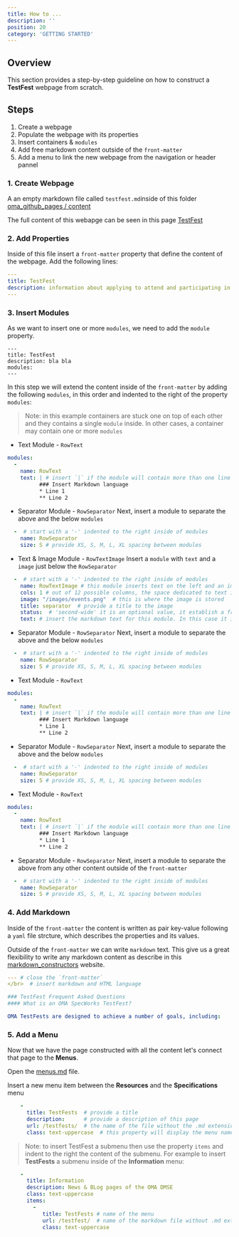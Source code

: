 ```yaml
---
title: How to ...
description: ''
position: 20
category: 'GETTING STARTED'
---
```

## Overview
This section provides a step-by-step guideline on how to construct a **TestFest** webpage from scratch.

## Steps
1. Create a webpage
2. Populate the webpage with its properties
3. Insert containers & `modules`
4. Add free markdown content outside of the `front-matter`
4. Add a menu to link the new webpage from the navigation or header pannel

### 1. Create Webpage
A an empty markdown file called `testfest.md`inside of this folder [oma_github_pages / content](https://github.com/OpenMobileAlliance/oma_github_pages/tree/main/content)

The full content of this webapge can be seen in this page [TestFest](https://raw.githubusercontent.com/OpenMobileAlliance/oma_github_pages/main/content/testfests.md)

### 2. Add Properties
Inside of this file insert a `front-matter` property that define the content of the webpage. Add the following lines:

```yml
---
title: TestFest
description: information about applying to attend and participating in an OMA TestFest
---
```
### 3. Insert Modules
As we want to insert one or more `modules`, we need to add the `module` property.

```yml[]
---
title: TestFest
description: bla bla
modules:
---
```
In this step we will extend the content inside of the `front-matter` by adding the following `modules`, in this order and indented to the right of the property `modules`:

> Note: in this example containers are stuck one on top of each other and they contains a single `module` inside. In other cases, a container may contain one or more `modules`

* Text Module - `RowText`

```yml
modules:
  - 
    name: RowText
    text: | # insert `|` if the module will contain more than one line of markdown text
          ### Insert Markdown language
          * Line 1
          ** Line 2
```

* Separator Module - `RowSeparator`
Next, insert a module to separate the above and the below `modules`

```yml
  -  # start with a '-' indented to the right inside of modules
    name: RowSeparator
    size: S # provide XS, S, M, L, XL spacing between modules

```

* Text & Image Module - `RowTextImage`
Insert a `module` with `text` and a `image` just below the `RowSeparator`

```yml
  -  # start with a '-' indented to the right inside of modules
    name: RowTextImage # this module inserts text on the left and an image on the right
    cols: 1 # out of 12 possible columns, the space dedicated to text is 1
    image: "/images/events.png"  # this is where the image is stored
    title: separator  # provide a title to the image
    status:  # 'second-wide' it is an optional value, it establish a framework around the image
    text: # insert the markdown text for this module. In this case it is empty. This module RowTextImage was used to center the image.
```

* Separator Module - `RowSeparator`
Next, insert a module to separate the above and the below `modules`

```yml
  -  # start with a '-' indented to the right inside of modules
    name: RowSeparator
    size: S # provide XS, S, M, L, XL spacing between modules

```
* Text Module - `RowText`

```yml
modules:
  - 
    name: RowText
    text: | # insert `|` if the module will contain more than one line of markdown text
          ### Insert Markdown language
          * Line 1
          ** Line 2
```

* Separator Module - `RowSeparator`
Next, insert a module to separate the above and the below `modules`

```yml
  -  # start with a '-' indented to the right inside of modules
    name: RowSeparator
    size: S # provide XS, S, M, L, XL spacing between modules

```
* Text Module - `RowText`

```yml
modules:
  - 
    name: RowText
    text: | # insert `|` if the module will contain more than one line of markdown text
          ### Insert Markdown language
          * Line 1
          ** Line 2
```

* Separator Module - `RowSeparator`
Next, insert a module to separate the above from any other content outside of the `front-matter`

```yml
  -  # start with a '-' indented to the right inside of modules
    name: RowSeparator
    size: S # provide XS, S, M, L, XL spacing between modules

```
### 4. Add Markdown
Inside of the `front-matter` the content is written as pair key-value following a `yaml` file strcture, which describes the properties and its values.

Outside of the `front-matter` we can write `markdown` text. This give us a great flexibility to write any markdown content as describe in this [markdown_constructors](https://standards-hub.github.io/markdown_constructors/) website.

```yml
--- # close the `front-matter`
</br>  # insert markdown and HTML language

### TestFest Frequent Asked Questions
#### What is an OMA SpecWorks TestFest?

OMA TestFests are designed to achieve a number of goals, including:

```
### 5. Add a Menu
Now that we have the page constructed with all the content let's connect that page to the **Menus**.

Open the [menus.md](https://github.com/OpenMobileAlliance/oma_github_pages/tree/main/content) file.

Insert a new menu item between the **Resources** and the **Specifications** menu

```yml
    -
      title: TestFests  # provide a title
      description:      # provide a description of this page
      url: /testfests/  # the name of the file without the .md extension
      class: text-uppercase  # this property will display the menu name on uppercase
```
> Note: to insert TestFest a submenu then use the property `items` and indent to the right the content of the submenu. For example to insert **TestFests** a submenu inside of the **Information** menu:

```yml
    - 
      title: Information
      description: News & BLog pages of the OMA DMSE
      class: text-uppercase
      items:
        - 
           title: TestFests # name of the menu
           url: /testfest/  # name of the markdown file without .md extension
           class: text-uppercase
```